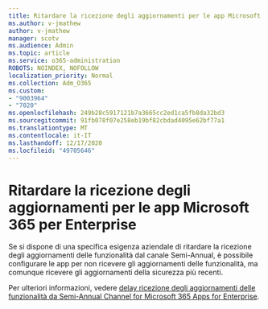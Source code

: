 ```yaml
---
title: Ritardare la ricezione degli aggiornamenti per le app Microsoft 365 per Enterprise
ms.author: v-jmathew
author: v-jmathew
manager: scotv
ms.audience: Admin
ms.topic: article
ms.service: o365-administration
ROBOTS: NOINDEX, NOFOLLOW
localization_priority: Normal
ms.collection: Adm_O365
ms.custom:
- "9003964"
- "7020"
ms.openlocfilehash: 249b28c5917121b7a3665cc2ed1ca5fb8da32bd3
ms.sourcegitcommit: 91fb078f07e258eb19bf82cbdad4095e62bf77a1
ms.translationtype: MT
ms.contentlocale: it-IT
ms.lasthandoff: 12/17/2020
ms.locfileid: "49705646"
---
```

# <a name="delay-receiving-updates-to-microsoft-365-apps-for-enterprise"></a>Ritardare la ricezione degli aggiornamenti per le app Microsoft 365 per Enterprise

Se si dispone di una specifica esigenza aziendale di ritardare la ricezione degli aggiornamenti delle funzionalità dal canale Semi-Annual, è possibile configurare le app per non ricevere gli aggiornamenti delle funzionalità, ma comunque ricevere gli aggiornamenti della sicurezza più recenti.

Per ulteriori informazioni, vedere [delay ricezione degli aggiornamenti delle funzionalità da Semi-Annual Channel for Microsoft 365 Apps for Enterprise](https://go.microsoft.com/fwlink/?linkid=2109533).
